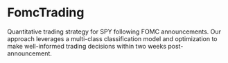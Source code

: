 # FomcTrading
Quantitative trading strategy for SPY following FOMC announcements. Our approach leverages a multi-class classification model and optimization to make well-informed trading decisions within two weeks post-announcement.

